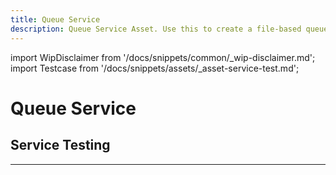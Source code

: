 ```yaml
---
title: Queue Service
description: Queue Service Asset. Use this to create a file-based queue.
---
```


import WipDisclaimer from '/docs/snippets/common/_wip-disclaimer.md';
import Testcase from '/docs/snippets/assets/_asset-service-test.md';

# Queue Service

## Service Testing

<Testcase></Testcase>

---

<WipDisclaimer></WipDisclaimer>

